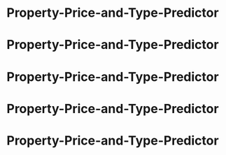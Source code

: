 # Property-Price-and-Type-Predictor
# Property-Price-and-Type-Predictor
# Property-Price-and-Type-Predictor
# Property-Price-and-Type-Predictor
# Property-Price-and-Type-Predictor
